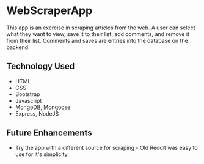# WebScraperApp
This app is an exercise in scraping articles from the web. A user can select what they want to view, save it to their list, add comments, and remove it from their list. Comments and saves are entries into the database on the backend.

## Technology Used
* HTML
* CSS
* Bootstrap
* Javascript
* MongoDB, Mongoose
* Express, NodeJS

## Future Enhancements
* Try the app with a different source for scraping - Old Reddit was easy to use for it's simplicity
